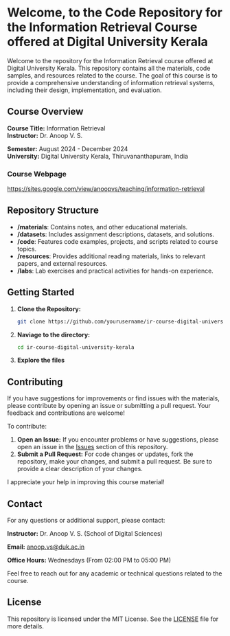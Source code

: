 # Welcome, to the Code Repository for the Information Retrieval Course offered at Digital University Kerala

Welcome to the repository for the Information Retrieval course offered at Digital University Kerala. This repository contains all the materials, code samples, and resources related to the course. The goal of this course is to provide a comprehensive understanding of information retrieval systems, including their design, implementation, and evaluation.

## Course Overview

**Course Title:** Information Retrieval  
**Instructor:** Dr. Anoop V. S.

**Semester:** August 2024 - December 2024  
**University:** Digital University Kerala, Thiruvananthapuram, India

### Course Webpage
https://sites.google.com/view/anoopvs/teaching/information-retrieval

## Repository Structure

- **/materials**: Contains notes, and other educational materials.
- **/datasets**: Includes assignment descriptions, datasets, and solutions.
- **/code**: Features code examples, projects, and scripts related to course topics.
- **/resources**: Provides additional reading materials, links to relevant papers, and external resources.
- **/labs**: Lab exercises and practical activities for hands-on experience.

## Getting Started

1. **Clone the Repository:**
   ```bash
   git clone https://github.com/yourusername/ir-course-digital-university-kerala.git
   
2. **Naviage to the directory:**
   ```bash
   cd ir-course-digital-university-kerala
   
3. **Explore the files**

## Contributing

If you have suggestions for improvements or find issues with the materials, please contribute by opening an issue or submitting a pull request. Your feedback and contributions are welcome!

To contribute:

1. **Open an Issue:** If you encounter problems or have suggestions, please open an issue in the [Issues](https://github.com/yourusername/ir-course-digital-university-kerala/issues) section of this repository.
2. **Submit a Pull Request:** For code changes or updates, fork the repository, make your changes, and submit a pull request. Be sure to provide a clear description of your changes.

I appreciate your help in improving this course material!

## Contact

For any questions or additional support, please contact:

**Instructor:** Dr. Anoop V. S. (School of Digital Sciences)

**Email:** anoop.vs@duk.ac.in 

**Office Hours:** Wednesdays (From 02:00 PM to 05:00 PM)

Feel free to reach out for any academic or technical questions related to the course.

## License

This repository is licensed under the MIT License. See the [LICENSE](LICENSE) file for more details.
